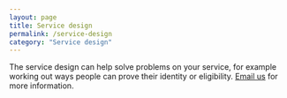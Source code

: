 ```yaml
---
layout: page
title: Service design
permalink: /service-design
category: "Service design"
---
```


The service design can help solve problems on your service, for example working out ways people can prove their identity or eligibility. <a href="mailto:CentreOfExcellenceCentral@digital.homeoffice.gov.uk">Email us</a> for more information. 
